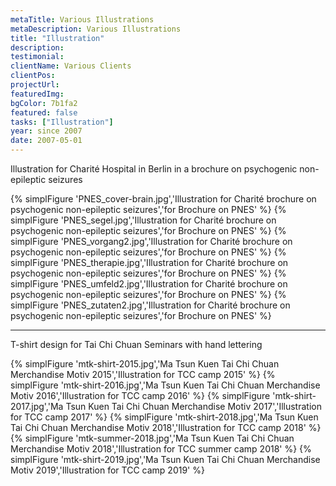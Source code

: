 ```yaml
---
metaTitle: Various Illustrations
metaDescription: Various Illustrations
title: "Illustration"
description:
testimonial: 
clientName: Various Clients
clientPos: 
projectUrl: 
featuredImg:
bgColor: 7b1fa2
featured: false
tasks: ["Illustration"]
year: since 2007
date: 2007-05-01
---
```


Illustration for Charité Hospital in Berlin in a brochure on psychogenic non-epileptic seizures
<div class="grid grid-cols-1 md:grid-cols-2 gap-4">
{% simplFigure 'PNES_cover-brain.jpg','Illustration for Charité brochure on psychogenic non-epileptic seizures','for Brochure on PNES' %}
{% simplFigure 'PNES_segel.jpg','Illustration for Charité brochure on psychogenic non-epileptic seizures','for Brochure on PNES' %}
{% simplFigure 'PNES_vorgang2.jpg','Illustration for Charité brochure on psychogenic non-epileptic seizures','for Brochure on PNES' %}
{% simplFigure 'PNES_therapie.jpg','Illustration for Charité brochure on psychogenic non-epileptic seizures','for Brochure on PNES' %}
{% simplFigure 'PNES_umfeld2.jpg','Illustration for Charité brochure on psychogenic non-epileptic seizures','for Brochure on PNES' %}
{% simplFigure 'PNES_zutaten2.jpg','Illustration for Charité brochure on psychogenic non-epileptic seizures','for Brochure on PNES' %}
</div>

---

T-shirt design for Tai Chi Chuan Seminars with hand lettering
<div class="grid grid-cols-1 md:grid-cols-3 gap-4">
{% simplFigure 'mtk-shirt-2015.jpg','Ma Tsun Kuen Tai Chi Chuan Merchandise Motiv 2015','Illustration for TCC camp 2015' %}
{% simplFigure 'mtk-shirt-2016.jpg','Ma Tsun Kuen Tai Chi Chuan Merchandise Motiv 2016','Illustration for TCC camp 2016' %}
{% simplFigure 'mtk-shirt-2017.jpg','Ma Tsun Kuen Tai Chi Chuan Merchandise Motiv 2017','Illustration for TCC camp 2017' %}
{% simplFigure 'mtk-shirt-2018.jpg','Ma Tsun Kuen Tai Chi Chuan Merchandise Motiv 2018','Illustration for TCC camp 2018' %}
{% simplFigure 'mtk-summer-2018.jpg','Ma Tsun Kuen Tai Chi Chuan Merchandise Motiv 2018','Illustration for TCC summer camp 2018' %}
{% simplFigure 'mtk-shirt-2019.jpg','Ma Tsun Kuen Tai Chi Chuan Merchandise Motiv 2019','Illustration for TCC camp 2019' %}
</div>